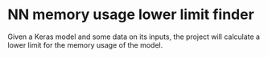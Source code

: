 # NN memory usage lower limit finder
Given a Keras model and some data on its inputs, the project will calculate a lower limit for the memory usage of the model.
